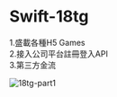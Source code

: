 # Swift-18tg
1.盛載各種H5 Games <br />
2.接入公司平台註冊登入API<br />
3.第三方金流<br />


![18tg-part1](https://user-images.githubusercontent.com/8057425/111304959-5935a580-8691-11eb-8a74-f79b8b92572d.gif)
